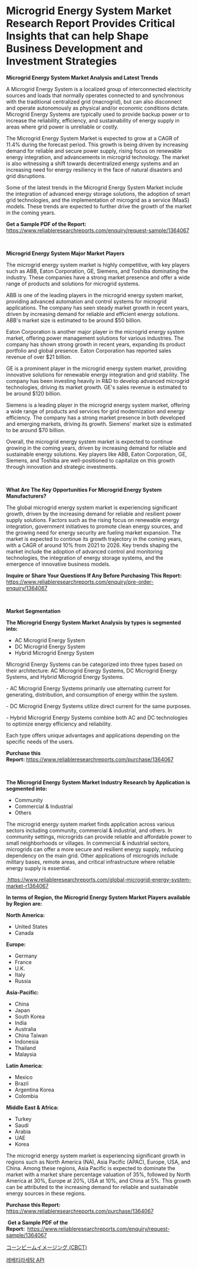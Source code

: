 <p><h1>Microgrid Energy System Market Research Report Provides Critical Insights that can help Shape Business Development and Investment Strategies</h1></p><p><strong>Microgrid Energy System Market Analysis and Latest Trends</strong></p>
<p><p>A Microgrid Energy System is a localized group of interconnected electricity sources and loads that normally operates connected to and synchronous with the traditional centralized grid (macrogrid), but can also disconnect and operate autonomously as physical and/or economic conditions dictate. Microgrid Energy Systems are typically used to provide backup power or to increase the reliability, efficiency, and sustainability of energy supply in areas where grid power is unreliable or costly.</p><p>The Microgrid Energy System Market is expected to grow at a CAGR of 11.4% during the forecast period. This growth is being driven by increasing demand for reliable and secure power supply, rising focus on renewable energy integration, and advancements in microgrid technology. The market is also witnessing a shift towards decentralized energy systems and an increasing need for energy resiliency in the face of natural disasters and grid disruptions.</p><p>Some of the latest trends in the Microgrid Energy System Market include the integration of advanced energy storage solutions, the adoption of smart grid technologies, and the implementation of microgrid as a service (MaaS) models. These trends are expected to further drive the growth of the market in the coming years.</p></p>
<p><strong>Get a Sample PDF of the Report:&nbsp;</strong> <a href="https://www.reliableresearchreports.com/enquiry/request-sample/1364067">https://www.reliableresearchreports.com/enquiry/request-sample/1364067</a></p>
<p>&nbsp;</p>
<p><strong>Microgrid Energy System Major Market Players</strong></p>
<p><p>The microgrid energy system market is highly competitive, with key players such as ABB, Eaton Corporation, GE, Siemens, and Toshiba dominating the industry. These companies have a strong market presence and offer a wide range of products and solutions for microgrid systems.</p><p>ABB is one of the leading players in the microgrid energy system market, providing advanced automation and control systems for microgrid applications. The company has seen steady market growth in recent years, driven by increasing demand for reliable and efficient energy solutions. ABB's market size is estimated to be around $50 billion.</p><p>Eaton Corporation is another major player in the microgrid energy system market, offering power management solutions for various industries. The company has shown strong growth in recent years, expanding its product portfolio and global presence. Eaton Corporation has reported sales revenue of over $21 billion.</p><p>GE is a prominent player in the microgrid energy system market, providing innovative solutions for renewable energy integration and grid stability. The company has been investing heavily in R&D to develop advanced microgrid technologies, driving its market growth. GE's sales revenue is estimated to be around $120 billion.</p><p>Siemens is a leading player in the microgrid energy system market, offering a wide range of products and services for grid modernization and energy efficiency. The company has a strong market presence in both developed and emerging markets, driving its growth. Siemens' market size is estimated to be around $70 billion.</p><p>Overall, the microgrid energy system market is expected to continue growing in the coming years, driven by increasing demand for reliable and sustainable energy solutions. Key players like ABB, Eaton Corporation, GE, Siemens, and Toshiba are well-positioned to capitalize on this growth through innovation and strategic investments.</p></p>
<p>&nbsp;</p>
<p><strong>What Are The Key Opportunities For Microgrid Energy System Manufacturers?</strong></p>
<p><p>The global microgrid energy system market is experiencing significant growth, driven by the increasing demand for reliable and resilient power supply solutions. Factors such as the rising focus on renewable energy integration, government initiatives to promote clean energy sources, and the growing need for energy security are fueling market expansion. The market is expected to continue its growth trajectory in the coming years, with a CAGR of around 10% from 2021 to 2026. Key trends shaping the market include the adoption of advanced control and monitoring technologies, the integration of energy storage systems, and the emergence of innovative business models.</p></p>
<p><strong>Inquire or Share Your Questions If Any Before Purchasing This Report:</strong> <a href="https://www.reliableresearchreports.com/enquiry/pre-order-enquiry/1364067">https://www.reliableresearchreports.com/enquiry/pre-order-enquiry/1364067</a></p>
<p>&nbsp;</p>
<p><strong>Market Segmentation</strong></p>
<p><strong>The Microgrid Energy System Market Analysis by types is segmented into:</strong></p>
<p><ul><li>AC Microgrid Energy System</li><li>DC Microgrid Energy System</li><li>Hybrid Microgrid Energy System</li></ul></p>
<p><p>Microgrid Energy Systems can be categorized into three types based on their architecture: AC Microgrid Energy Systems, DC Microgrid Energy Systems, and Hybrid Microgrid Energy Systems. </p><p>- AC Microgrid Energy Systems primarily use alternating current for generating, distribution, and consumption of energy within the system.</p><p>- DC Microgrid Energy Systems utilize direct current for the same purposes.</p><p>- Hybrid Microgrid Energy Systems combine both AC and DC technologies to optimize energy efficiency and reliability. </p><p>Each type offers unique advantages and applications depending on the specific needs of the users.</p></p>
<p><strong>Purchase this Report:&nbsp;</strong><a href="https://www.reliableresearchreports.com/purchase/1364067">https://www.reliableresearchreports.com/purchase/1364067</a></p>
<p>&nbsp;</p>
<p><strong>The Microgrid Energy System Market Industry Research by Application is segmented into:</strong></p>
<p><ul><li>Community</li><li>Commercial & Industrial</li><li>Others</li></ul></p>
<p><p>The microgrid energy system market finds application across various sectors including community, commercial & industrial, and others. In community settings, microgrids can provide reliable and affordable power to small neighborhoods or villages. In commercial & industrial sectors, microgrids can offer a more secure and resilient energy supply, reducing dependency on the main grid. Other applications of microgrids include military bases, remote areas, and critical infrastructure where reliable energy supply is essential.</p></p>
<p><a href="https://www.reliableresearchreports.com/global-microgrid-energy-system-market-r1364067">&nbsp;https://www.reliableresearchreports.com/global-microgrid-energy-system-market-r1364067</a></p>
<p><strong>In terms of Region, the Microgrid Energy System Market Players available by Region are:</strong></p>
<p>
    <p> <strong> North America: </strong>
        <ul>
            <li>United States</li>
            <li>Canada</li>
        </ul>
        </p> 
    <p> <strong> Europe: </strong>
        <ul>
            <li>Germany</li>
            <li>France</li>
            <li>U.K.</li>
            <li>Italy</li>
            <li>Russia</li>
        </ul>
        </p> 
    <p> <strong> Asia-Pacific: </strong>
        <ul>
            <li>China</li>
            <li>Japan</li>
            <li>South Korea</li>
            <li>India</li>
            <li>Australia</li>
            <li>China Taiwan</li>
            <li>Indonesia</li>
            <li>Thailand</li>
            <li>Malaysia</li>
        </ul>
        </p> 
    <p> <strong> Latin America: </strong>
        <ul>
            <li>Mexico</li>
            <li>Brazil</li>
            <li>Argentina Korea</li>
            <li>Colombia</li>
        </ul>
        </p> 
    <p> <strong> Middle East & Africa: </strong>
        <ul>
            <li>Turkey</li>
            <li>Saudi</li>
            <li>Arabia</li>
            <li>UAE</li>
            <li>Korea</li>
        </ul>
    </p>
    </p>
<p><p>The microgrid energy system market is experiencing significant growth in regions such as North America (NA), Asia Pacific (APAC), Europe, USA, and China. Among these regions, Asia Pacific is expected to dominate the market with a market share percentage valuation of 35%, followed by North America at 30%, Europe at 20%, USA at 10%, and China at 5%. This growth can be attributed to the increasing demand for reliable and sustainable energy sources in these regions.</p></p>
<p><strong>Purchase this Report: </strong><a href="https://www.reliableresearchreports.com/purchase/1364067">https://www.reliableresearchreports.com/purchase/1364067</a></p>
<p>&nbsp;<strong>Get a Sample PDF of the Report:&nbsp;&nbsp;</strong><a href="https://www.reliableresearchreports.com/enquiry/request-sample/1364067">https://www.reliableresearchreports.com/enquiry/request-sample/1364067</a></p>
<p><strong></strong></p>
<p><p><a href="https://github.com/zjkmgcs938405/Market-Research-Report-List-2/blob/main/4467144149412.md">コーンビームイメージング (CBCT)</a></p><p><a href="https://github.com/laholand/Market-Research-Report-List-4/blob/main/8569242159135.md">레베티라세탐 API</a></p></p>